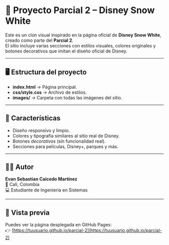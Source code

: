 # 🌟 Proyecto Parcial 2 – Disney Snow White

Este es un clon visual inspirado en la página oficial de **Disney Snow White**, creado como parte del **Parcial 2**.  
El sitio incluye varias secciones con estilos visuales, colores originales y botones decorativos que imitan el diseño oficial de Disney.

---

## 🖥️ Estructura del proyecto

- **index.html** → Página principal.
- **css/style.css** → Archivo de estilos.
- **images/** → Carpeta con todas las imágenes del sitio.

---

## 🎨 Características

- Diseño responsivo y limpio.  
- Colores y tipografía similares al sitio real de Disney.  
- Botones *decorativos* (sin funcionalidad real).  
- Secciones para películas, Disney+, parques y más.  

---

## 👨‍💻 Autor

**Evan Sebastian Caicedo Martínez**  
📍 Cali, Colombia  
💻 Estudiante de Ingeniería en Sistemas  

---

## 🚀 Vista previa

Puedes ver la página desplegada en GitHub Pages:  
👉 [https://tuusuario.github.io/parcial-2](https://tuusuario.github.io/parcial-2)
